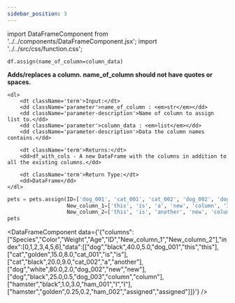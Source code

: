```yaml
---
sidebar_position: 3
---
```


import DataFrameComponent from '../../components/DataFrameComponent.jsx';
import '../../src/css/function.css';

<code>df.assign(name_of_column=column_data)</code>

<div className='base'>
    <p><strong>Adds/replaces a column. name_of_column should not have quotes or spaces.</strong></p>
    
    <dl>
        <dt className='term'>Input:</dt>
        <dd className='parameter'>name_of_column : <em>str</em></dd>
        <dd className='parameter-description'>Name of column to assign list to.</dd>
        <dd className='parameter'>column_data : <em>list</em></dd>
        <dd className='parameter-description'>Data the column names contains.</dd>

        <dt className='term'>Returns:</dt>
        <dd>df_with_cols - A new DataFrame with the columns in addition to all the existing columns.</dd>

        <dt className='term'>Return Type:</dt>
        <dd>DataFrame</dd>
    </dl>
</div>

```python
pets = pets.assign(ID=['dog_001', 'cat_001', 'cat_002', 'dog_002', 'dog_003', 'ham_001', 'ham_002'],
                   New_column_1=['this', 'is', 'a', 'new', 'column', 'I', 'assigned'], 
                   New_column_2=['this', 'is', 'another', 'new', 'column', 'I', 'assigned'])
pets
```

<DataFrameComponent data={'{"columns":["Species","Color","Weight","Age","ID","New_column_1","New_column_2"],"index":[0,1,2,3,4,5,6],"data":[["dog","black",40.0,5.0,"dog_001","this","this"],["cat","golden",15.0,8.0,"cat_001","is","is"],["cat","black",20.0,9.0,"cat_002","a","another"],["dog","white",80.0,2.0,"dog_002","new","new"],["dog","black",25.0,0.5,"dog_003","column","column"],["hamster","black",1.0,3.0,"ham_001","I","I"],["hamster","golden",0.25,0.2,"ham_002","assigned","assigned"]]}'} />